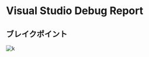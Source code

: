# Visual Studio Debug Report

## ブレイクポイント

![k](https://raw.github.com/wiki/gotakamikubo/VisualStudioDebug-KamikuboGota-/images/BreakPoint.gif)
